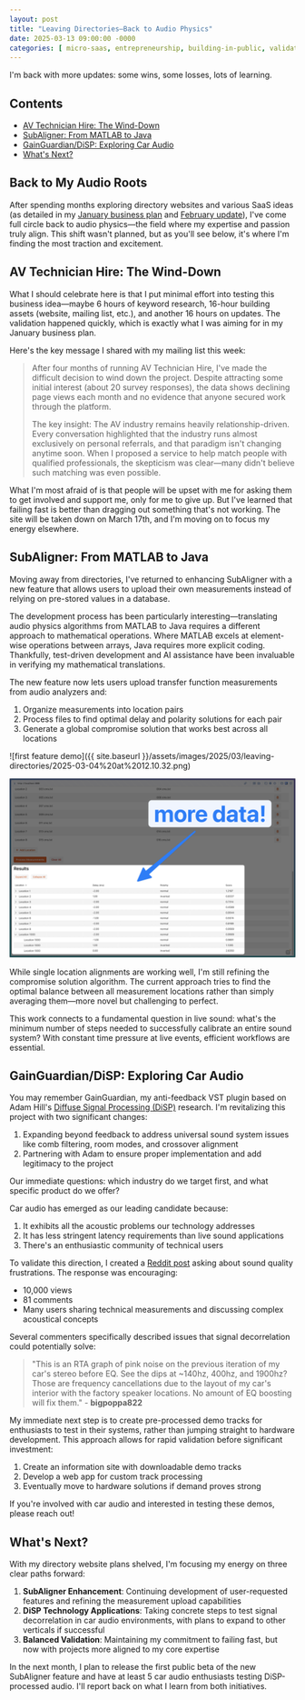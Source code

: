 ```yaml
---
layout: post
title: "Leaving Directories–Back to Audio Physics"
date: 2025-03-13 09:00:00 -0000
categories: [ micro-saas, entrepreneurship, building-in-public, validation, audio ]
---
```


I'm back with more updates: some wins, some losses, lots of learning.

## Contents

- [AV Technician Hire: The Wind-Down](#av-technician-hire-the-wind-down)
- [SubAligner: From MATLAB to Java](#subaligner-from-matlab-to-java)
- [GainGuardian/DiSP: Exploring Car Audio](#gainguardiandisp-exploring-car-audio)
- [What's Next?](#whats-next)

## Back to My Audio Roots

After spending months exploring directory websites and various SaaS ideas (as detailed in
my [January business plan](https://nathanlively.substack.com/p/building-a-profitable-micro-saas)
and [February update](https://nathanlively.substack.com/p/big-plans-fail-fast)), I've come full circle back to audio
physics—the field where my expertise and passion truly align. This shift wasn't planned, but as you'll see below, it's
where I'm finding the most traction and excitement.

## AV Technician Hire: The Wind-Down

What I should celebrate here is that I put minimal effort into testing this business idea—maybe 6 hours of keyword
research, 16-hour building assets (website, mailing list, etc.), and another 16 hours on updates. The validation
happened quickly, which is exactly what I was aiming for in my January business plan.

Here's the key message I shared with my mailing list this week:

> After four months of running AV Technician Hire, I've made the difficult decision to wind down the project. Despite
> attracting some initial interest (about 20 survey responses), the data shows declining page views each month and no
> evidence that anyone secured work through the platform.
>
> The key insight: The AV industry remains heavily relationship-driven. Every conversation highlighted that the industry
> runs almost exclusively on personal referrals, and that paradigm isn't changing anytime soon. When I proposed a service
> to help match people with qualified professionals, the skepticism was clear—many didn't believe such matching was even
> possible.

What I'm most afraid of is that people will be upset with me for asking them to get involved and support me, only for me
to give up. But I've learned that failing fast is better than dragging out something that's not working. The site will
be taken down on March 17th, and I'm moving on to focus my energy elsewhere.

## SubAligner: From MATLAB to Java

Moving away from directories, I've returned to enhancing SubAligner with a new feature that allows users to upload their
own measurements instead of relying on pre-stored values in a database.

The development process has been particularly interesting—translating audio physics algorithms from MATLAB to Java
requires a different approach to mathematical operations. Where MATLAB excels at element-wise operations between arrays,
Java requires more explicit coding. Thankfully, test-driven development and AI assistance have been invaluable in
verifying my mathematical translations.

The new feature now lets users upload transfer function measurements from audio analyzers and:

1. Organize measurements into location pairs
2. Process files to find optimal delay and polarity solutions for each pair
3. Generate a global compromise solution that works best across all locations

![first feature demo]({{ site.baseurl }}/assets/images/2025/03/leaving-directories/2025-03-04%20at%2012.10.32.png)

![feature demo update](/assets/images/2025/03/leaving-directories/2025-03-10%20at%2014.57.02@2x.png)

While single location alignments are working well, I'm still refining the compromise solution algorithm. The current
approach tries to find the optimal balance between all measurement locations rather than simply averaging them—more
novel but challenging to perfect.

This work connects to a fundamental question in live sound: what's the minimum number of steps needed to successfully
calibrate an entire sound system? With constant time pressure at live events, efficient workflows are essential.

## GainGuardian/DiSP: Exploring Car Audio

You may remember GainGuardian, my anti-feedback VST plugin based on Adam
Hill's [Diffuse Signal Processing (DiSP)](https://adamjhill.com/2020/05/27/demo-diffuse-signal-processing-disp/)
research. I'm revitalizing this project with two significant changes:

1. Expanding beyond feedback to address universal sound system issues like comb filtering, room modes, and crossover
   alignment
2. Partnering with Adam to ensure proper implementation and add legitimacy to the project

Our immediate questions: which industry do we target first, and what specific product do we offer?

Car audio has emerged as our leading candidate because:

1. It exhibits all the acoustic problems our technology addresses
2. It has less stringent latency requirements than live sound applications
3. There's an enthusiastic community of technical users

To validate this direction, I created
a [Reddit post](https://www.reddit.com/r/CarAV/comments/1j5s8of/whats_your_biggest_sound_quality_frustration/) asking
about sound quality frustrations. The response was encouraging:

- 10,000 views
- 81 comments
- Many users sharing technical measurements and discussing complex acoustical concepts

Several commenters specifically described issues that signal decorrelation could potentially solve:

> "This is an RTA graph of pink noise on the previous iteration of my car's stereo before EQ. See the dips at ~140hz,
> 400hz, and 1900hz? Those are frequency cancellations due to the layout of my car's interior with the factory speaker
> locations. No amount of EQ boosting will fix them." - **bigpoppa822**

My immediate next step is to create pre-processed demo tracks for enthusiasts to test in their systems, rather than
jumping straight to hardware development. This approach allows for rapid validation before significant investment:

1. Create an information site with downloadable demo tracks
2. Develop a web app for custom track processing
3. Eventually move to hardware solutions if demand proves strong

If you're involved with car audio and interested in testing these demos, please reach out!

## What's Next?

With my directory website plans shelved, I'm focusing my energy on three clear paths forward:

1. **SubAligner Enhancement**: Continuing development of user-requested features and refining the measurement upload
   capabilities
2. **DiSP Technology Applications**: Taking concrete steps to test signal decorrelation in car audio environments, with
   plans to expand to other verticals if successful
3. **Balanced Validation**: Maintaining my commitment to failing fast, but now with projects more aligned to my core
   expertise

In the next month, I plan to release the first public beta of the new SubAligner feature and have at least 5 car audio
enthusiasts testing DiSP-processed audio. I'll report back on what I learn from both initiatives.